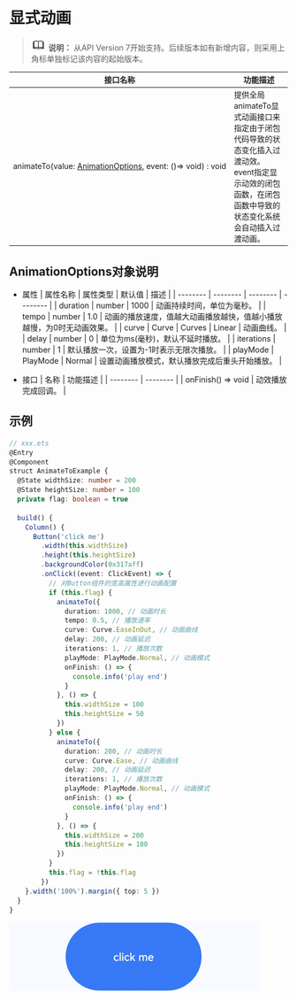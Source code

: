 # 显式动画

> ![icon-note.gif](public_sys-resources/icon-note.gif) **说明：**
> 从API Version 7开始支持。后续版本如有新增内容，则采用上角标单独标记该内容的起始版本。


| 接口名称                                                     | 功能描述                                                     |
| ------------------------------------------------------------ | ------------------------------------------------------------ |
| animateTo(value:&nbsp;[AnimationOptions](#animationoptions对象说明),&nbsp;event:&nbsp;()=&gt;&nbsp;void)&nbsp;:&nbsp;void | 提供全局animateTo显式动画接口来指定由于闭包代码导致的状态变化插入过渡动效。<br/>event指定显示动效的闭包函数，在闭包函数中导致的状态变化系统会自动插入过渡动画。 |


## AnimationOptions对象说明

- 属性
  | 属性名称 | 属性类型 | 默认值 | 描述 | 
  | -------- | -------- | -------- | -------- |
  | duration | number | 1000 | 动画持续时间，单位为毫秒。 | 
  | tempo | number | 1.0 | 动画的播放速度，值越大动画播放越快，值越小播放越慢，为0时无动画效果。 | 
  | curve | Curve&nbsp;\|&nbsp;Curves | Linear | 动画曲线。 | 
  | delay | number | 0 | 单位为ms(毫秒)，默认不延时播放。 | 
  | iterations | number | 1 | 默认播放一次，设置为-1时表示无限次播放。 | 
  | playMode | PlayMode | Normal | 设置动画播放模式，默认播放完成后重头开始播放。 | 


- 接口
  | 名称 | 功能描述 | 
  | -------- | -------- |
  | onFinish()&nbsp;=&gt;&nbsp;void | 动效播放完成回调。 | 


## 示例

```ts
// xxx.ets
@Entry
@Component
struct AnimateToExample {
  @State widthSize: number = 200
  @State heightSize: number = 100
  private flag: boolean = true

  build() {
    Column() {
      Button('click me')
        .width(this.widthSize)
        .height(this.heightSize)
        .backgroundColor(0x317aff)
        .onClick((event: ClickEvent) => {
          // 对Button组件的宽高属性进行动画配置
          if (this.flag) {
            animateTo({
              duration: 1000, // 动画时长
              tempo: 0.5, // 播放速率
              curve: Curve.EaseInOut, // 动画曲线
              delay: 200, // 动画延迟
              iterations: 1, // 播放次数
              playMode: PlayMode.Normal, // 动画模式
              onFinish: () => {
                console.info('play end')
              }
            }, () => {
              this.widthSize = 100
              this.heightSize = 50
            })
          } else {
            animateTo({
              duration: 200, // 动画时长
              curve: Curve.Ease, // 动画曲线
              delay: 200, // 动画延迟
              iterations: 1, // 播放次数
              playMode: PlayMode.Normal, // 动画模式
              onFinish: () => {
                console.info('play end')
              }
            }, () => {
              this.widthSize = 200
              this.heightSize = 100
            })
          }
          this.flag = !this.flag
        })
    }.width('100%').margin({ top: 5 })
  }
}
```

![zh-cn_image_0000001174104398](figures/zh-cn_image_0000001174104398.gif)
